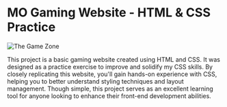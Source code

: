 
# MO Gaming Website - HTML & CSS Practice

![The Game Zone](path-to-your-image/Screenshot_2024-08-26_212847.png)

This project is a basic gaming website created using HTML and CSS. It was designed as a practice exercise to improve and solidify my CSS skills. By closely replicating this website, you'll gain hands-on experience with CSS, helping you to better understand styling techniques and layout management. Though simple, this project serves as an excellent learning tool for anyone looking to enhance their front-end development abilities.
